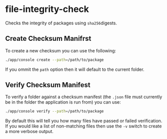 # file-integrity-check
Checks the integrity of packages using `sha256`digests.

## Create Checksum Manifrst
To create a new checksum you can use the following:

```bash
./app/console create --path=/path/to/package
```

If you ommit the `path` option then it will default to the current folder.


## Verify Checksum Manifest
To verify a folder against a checksum manifest (the `.json` file must currently be in the folder the application is run from) you can use:

```bash
./app/console verify --path=/path/to/package
```

By default this will tell you how many files have passed or failed verification. If you would like a list of non-matching files then use the `-v` switch to create a more verbose output.
